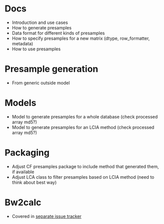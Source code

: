 # Docs

* Introduction and use cases
* How to generate presamples
* Data format for different kinds of presamples
* How to specify presamples for a new matrix (dtype, row_formatter, metadata)
* How to use presamples

# Presample generation

* From generic outside model

# Models

* Model to generate presamples for a whole database (check processed array md5?)
* Model to generate presamples for an LCIA method (check processed array md5?)

# Packaging

* Adjust CF presamples package to include method that generated them, if available
* Adjust LCA class to filter presamples based on LCIA method (need to think about best way)

# Bw2calc

* Covered in [separate issue tracker](https://bitbucket.org/cmutel/brightway2-calc/issues?status=new&status=open)
